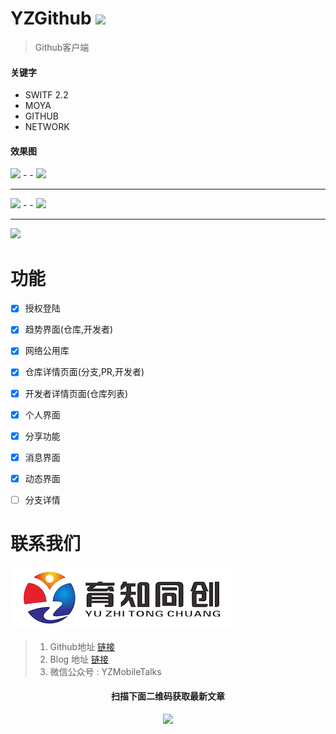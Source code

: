 # YZGithub ![](images/Icon-28.png)
> Github客户端




#### 关键字
* SWITF 2.2
* MOYA
* GITHUB
* NETWORK

#### 效果图
![](images/index.png) -  - ![](images/repoinfo.png)

---
![](images/repoList.png) -  - ![](images/deveInfo.png)

---
![](images/deveList.png)

# 功能
* [x] 授权登陆
* [x] 趋势界面(仓库,开发者)
* [x] 网络公用库
* [x] 仓库详情页面(分支,PR,开发者)
* [x] 开发者详情页面(仓库列表)
* [x] 个人界面
* [x] 分享功能
* [x] 消息界面
* [x] 动态界面
* [ ] 分支详情



# 联系我们
![](images/logo.png)

> 1. Github地址 [链接](https://github.com/YZMobileTalks)
> 2. Blog 地址 [链接](http://www.52learn.wang/)
> 3. 微信公众号 : YZMobileTalks

<div style="text-align:center">
<h4>扫描下面二维码获取最新文章</h4>
<img src="http://oc3i2c6rt.bkt.clouddn.com/qrcode_for_gh_4e6ee1951601_258.jpg"/>
</div>



